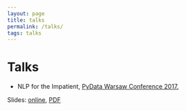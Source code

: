 ```yaml
---
layout: page
title: talks
permalink: /talks/
tags: talks
---
```

# Talks

* NLP for the Impatient, [PyData Warsaw Conference 2017.](https://pydata.org/warsaw2017)

Slides: [online](/talks/pydata), [PDF](/download/pydata.pdf)
